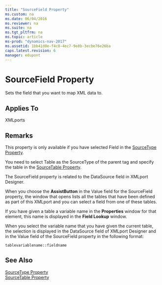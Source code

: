 ```yaml
---
title: "SourceField Property"
ms.custom: na
ms.date: 06/04/2016
ms.reviewer: na
ms.suite: na
ms.tgt_pltfrm: na
ms.topic: article
ms-prod: "dynamics-nav-2017"
ms.assetid: 1bb41d0e-f4c8-4ec7-9e8b-3ecbe76e26ba
caps.latest.revision: 6
manager: edupont
---
```

# SourceField Property
Sets the field that you want to map XML data to.  
  
## Applies To  
 XMLports  
  
## Remarks  
 This property is only available if you have selected Field in the [SourceType Property](SourceType-Property.md).  
  
 You need to select Table as the SourceType of the parent tag and specify the table in the [SourceTable Property](SourceTable-Property.md).  
  
 The SourceField property is related to the DataSource field in XMLport Designer.  
  
 When you choose the **AssistButton** in the Value field for the SourceField property, the window that opens lists all the tables that have been defined as part of this XMLport and you can select a field from one of these tables.  
  
 If you have given a table a variable name in the **Properties** window for that element, this name is displayed in the **Field Lookup** window.  
  
 When you select the variable name that you have given the current table, the selection is displayed in the DataSource field of XMLport Designer and in the Value field of the SourceField property in the following format:  
  
```  
tablevariablename::fieldname  
```  
  
## See Also  
 [SourceType Property](SourceType-Property.md)   
 [SourceTable Property](SourceTable-Property.md)